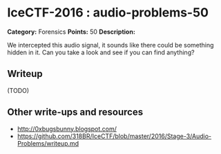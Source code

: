 # IceCTF-2016 : audio-problems-50

**Category:** Forensics
**Points:** 50
**Description:**

We intercepted this audio signal, it sounds like there could be something hidden in it. Can you take a look and see if you can find anything?

## Writeup

(TODO)

## Other write-ups and resources

* http://0xbugsbunny.blogspot.com/
* https://github.com/318BR/IceCTF/blob/master/2016/Stage-3/Audio-Problems/writeup.md
